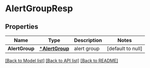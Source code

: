 # AlertGroupResp

## Properties
Name | Type | Description | Notes
------------ | ------------- | ------------- | -------------
**AlertGroup** | [***AlertGroup**](AlertGroup.md) | alert group | [default to null]

[[Back to Model list]](../README.md#documentation-for-models) [[Back to API list]](../README.md#documentation-for-api-endpoints) [[Back to README]](../README.md)



